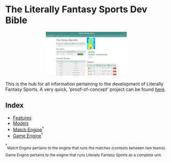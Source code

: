 # The Literally Fantasy Sports Dev Bible

<p align="center">
<img src="https://github.com/mharr171/The-Literally-Fantasy-Sports-Dev-Bible/raw/master/resources/lfs.png" width="50%" alt="Screencap from Literally Fantasy Sports 'proof-of-concept'">
</p>


This is the hub for all information pertaining to the development of Literally Fantasy Sports. A very quick, 'proof-of-concept' project can be found [here](https://literallyfantasysports.herokuapp.com).

## Index

+ [Features](https://github.com/mharr171/The-Literally-Fantasy-Sports-Dev-Bible/blob/master/pages/features.md)
+ [Models](https://github.com/mharr171/The-Literally-Fantasy-Sports-Dev-Bible/blob/master/pages/models.md)
+ [Match Engine](https://github.com/mharr171/The-Literally-Fantasy-Sports-Dev-Bible/blob/master/pages/match_engine.md)<sup>&dagger;</sup>
+ [Game
Engine](https://github.com/mharr171/The-Literally-Fantasy-Sports-Dev-Bible/blob/master/pages/game_engine.md)<sup>&dagger;</sup>

<sup>&dagger;</sup><sub>Match Engine pertains to the engine that runs the matches (contests between two teams). Game Engine pertains to the engine that runs Literally Fantasy Sports as a complete unit.</sub>
